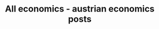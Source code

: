 ---
layout: archive
which_category: economics/austrian economics
title: All economics - austrian economics posts
---